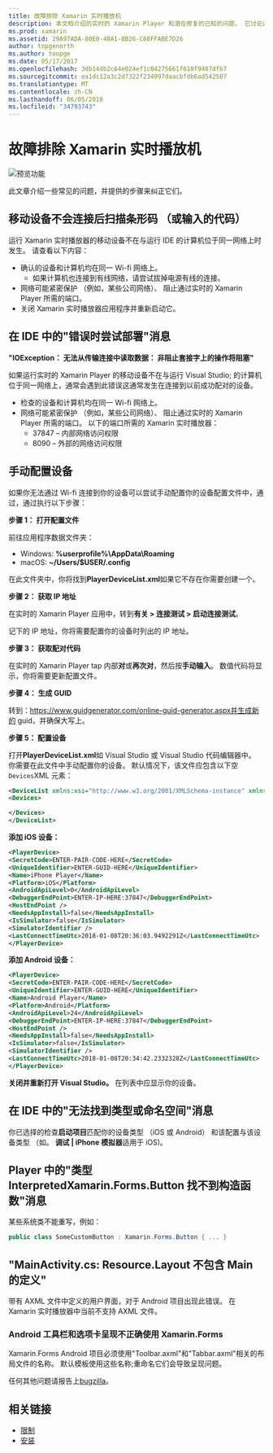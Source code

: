 ```yaml
---
title: 故障排除 Xamarin 实时播放机
description: 本文档介绍的实时的 Xamarin Player 和潜在修复的已知的问题。 它讨论连接问题、 配置问题，以及更多。
ms.prod: xamarin
ms.assetid: 29A97ADA-80E0-40A1-8B26-C68FFABE7D26
author: topgenorth
ms.author: toopge
ms.date: 05/17/2017
ms.openlocfilehash: 3db14db2c64e024ef1c04275661f610f9407dfb7
ms.sourcegitcommit: ea1dc12a3c2d7322f234997daacbfdb6ad542507
ms.translationtype: MT
ms.contentlocale: zh-CN
ms.lasthandoff: 06/05/2018
ms.locfileid: "34793743"
---
```

# <a name="troubleshooting-xamarin-live-player"></a>故障排除 Xamarin 实时播放机

![预览功能](~/media/shared/preview.png)

此文章介绍一些常见的问题，并提供的步骤来纠正它们。

## <a name="mobile-device-does-not-connect-after-scanning-barcode-or-entering-code"></a>移动设备不会连接后扫描条形码 （或输入的代码）

运行 Xamarin 实时播放器的移动设备不在与运行 IDE 的计算机位于同一网络上时发生。 请查看以下内容：

- 确认的设备和计算机均在同一 Wi-fi 网络上。
  - 如果计算机也连接到有线网络，请尝试拔掉电源有线的连接。
- 网络可能紧密保护 （例如，某些公司网络）、 阻止通过实时的 Xamarin Player 所需的端口。
- 关闭 Xamarin 实时播放器应用程序并重新启动它。

## <a name="error-while-trying-to-deploy-message-in-ide"></a>在 IDE 中的"错误时尝试部署"消息

**"IOException： 无法从传输连接中读取数据： 非阻止套接字上的操作将阻塞"**

如果运行实时的 Xamarin Player 的移动设备不在与运行 Visual Studio; 的计算机位于同一网络上，通常会遇到此错误这通常发生在连接到以前成功配对的设备。

* 检查的设备和计算机均在同一 Wi-fi 网络上。
* 网络可能紧密保护 （例如，某些公司网络）、 阻止通过实时的 Xamarin Player 所需的端口。 以下的端口所需的 Xamarin 实时播放器：
  * 37847 – 内部网络访问权限 
  * 8090 – 外部的网络访问权限

## <a name="manually-configure-device"></a>手动配置设备

如果你无法通过 Wi-fi 连接到你的设备可以尝试手动配置你的设备配置文件中，通过，通过执行以下步骤：

**步骤 1： 打开配置文件**

前往应用程序数据文件夹：

* Windows: **%userprofile%\AppData\Roaming**
* macOS: **~/Users/$USER/.config**

在此文件夹中，你将找到**PlayerDeviceList.xml**如果它不存在你需要创建一个。

**步骤 2： 获取 IP 地址**

在实时的 Xamarin Player 应用中，转到**有关 > 连接测试 > 启动连接测试**。

记下的 IP 地址，你将需要配置你的设备时列出的 IP 地址。

**步骤 3： 获取配对代码**

在实时的 Xamarin Player tap 内部**对**或**再次对**，然后按**手动输入**。 数值代码将显示，你将需要更新配置文件。

**步骤 4： 生成 GUID**

转到：https://www.guidgenerator.com/online-guid-generator.aspx并生成新的 guid，并确保大写上。

**步骤 5： 配置设备**

打开**PlayerDeviceList.xml**如 Visual Studio 或 Visual Studio 代码编辑器中。 你需要在此文件中手动配置你的设备。 默认情况下，该文件应包含以下空`Devices`XML 元素：

```xml
<DeviceList xmlns:xsi="http://www.w3.org/2001/XMLSchema-instance" xmlns:xsd="http://www.w3.org/2001/XMLSchema">
<Devices>

</Devices>
</DeviceList>
```

**添加 iOS 设备：**

```xml
<PlayerDevice>
<SecretCode>ENTER-PAIR-CODE-HERE</SecretCode>
<UniqueIdentifier>ENTER-GUID-HERE</UniqueIdentifier>
<Name>iPhone Player</Name>
<Platform>iOS</Platform>
<AndroidApiLevel>0</AndroidApiLevel>
<DebuggerEndPoint>ENTER-IP-HERE:37847</DebuggerEndPoint>
<HostEndPoint />
<NeedsAppInstall>false</NeedsAppInstall>
<IsSimulator>false</IsSimulator>
<SimulatorIdentifier />
<LastConnectTimeUtc>2018-01-08T20:36:03.9492291Z</LastConnectTimeUtc>
</PlayerDevice>
```

**添加 Android 设备：**

```xml
<PlayerDevice>
<SecretCode>ENTER-PAIR-CODE-HERE</SecretCode>
<UniqueIdentifier>ENTER-GUID-HERE</UniqueIdentifier>
<Name>Android Player</Name>
<Platform>Android</Platform>
<AndroidApiLevel>24</AndroidApiLevel>
<DebuggerEndPoint>ENTER-IP-HERE:37847</DebuggerEndPoint>
<HostEndPoint />
<NeedsAppInstall>false</NeedsAppInstall>
<IsSimulator>false</IsSimulator>
<SimulatorIdentifier />
<LastConnectTimeUtc>2018-01-08T20:34:42.2332328Z</LastConnectTimeUtc>
</PlayerDevice>
```

**关闭并重新打开 Visual Studio。** 在列表中应显示你的设备。

## <a name="type-or-namespace-cannot-be-found-message-in-ide"></a>在 IDE 中的"无法找到类型或命名空间"消息

你已选择的检查**启动项目**匹配你的设备类型 （iOS 或 Android） 和该配置与该设备类型 （如。 **调试 | iPhone 模拟器**适用于 iOS)。

## <a name="constructor-on-type-interpretedxamarinformsbutton-not-found-message-in-player"></a>Player 中的"类型 InterpretedXamarin.Forms.Button 找不到构造函数"消息

某些系统类不能重写，例如：

```csharp
public class SomeCustomButton : Xamarin.Forms.Button { ... }
```

## <a name="mainactivitycs-resourcelayout-does-not-contain-a-definition-for-main"></a>"MainActivity.cs: Resource.Layout 不包含 Main 的定义"

带有 AXML 文件中定义的用户界面，对于 Android 项目出现此错误。
在 Xamarin 实时播放器中当前不支持 AXML 文件。

### <a name="android-toolbar-and-tabs-render-incorrectly-using-xamarinforms"></a>Android 工具栏和选项卡呈现不正确使用 Xamarin.Forms

Xamarin.Forms Android 项目必须使用"Toolbar.axml"和"Tabbar.axml"相关的布局文件的名称。 默认模板使用这些名称;重命名它们会导致呈现问题。

任何其他问题请报告上[bugzilla](https://aka.ms/live-player-report-issue)。

## <a name="related-links"></a>相关链接

- [限制](~/tools/live-player/limitations.md)
- [安装](~/tools/live-player/install.md)
